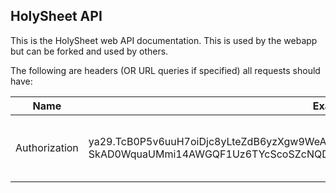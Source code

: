 ## HolySheet API

This is the HolySheet web API documentation. This is used by the webapp but can be forked and used by others.

The following are headers (OR URL queries if specified) all requests should have:

| Name          | Example                                                      | Description                                     |
| ------------- | ------------------------------------------------------------ | ----------------------------------------------- |
| Authorization | ya29.TcB0P5v6uuH7oiDjc8yLteZdB6yzXgw9WeAZPKgn8Dbubu1q1XvBZ6L4m_nVvdSc0mf6LVqLBW-SkAD0WquaUMmi14AWGQF1Uz6TYcScoSZcNQDZew_TYZNRLMqU15-qPyQ | The access token given by Google for the client |

